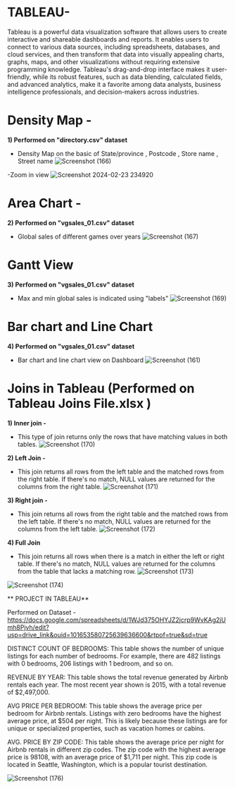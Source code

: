# TABLEAU- 

Tableau is a powerful data visualization software that allows users to create interactive and shareable dashboards and reports. It enables users to connect to various data sources, including spreadsheets, databases, and cloud services, and then transform that data into visually appealing charts, graphs, maps, and other visualizations without requiring extensive programming knowledge. Tableau's drag-and-drop interface makes it user-friendly, while its robust features, such as data blending, calculated fields, and advanced analytics, make it a favorite among data analysts, business intelligence professionals, and decision-makers across industries.
# Density Map - 
**1) Performed on "directory.csv" dataset**
- Density Map on the basic of State/province , Postcode , Store name , Street name
![Screenshot (166)](https://github.com/Ankit34818/Data-Analytics/assets/109851006/f282e8e9-2a92-4575-8867-dc35e6a77fad) 

-Zoom in view
![Screenshot 2024-02-23 234920](https://github.com/Ankit34818/Data-Analytics/assets/109851006/d70cd34a-ab2b-4dce-851b-8b8a5912426a) 

# Area Chart -
**2) Performed on "vgsales_01.csv" dataset**
- Global sales of different games over years
![Screenshot (167)](https://github.com/Ankit34818/Data-Analytics/assets/109851006/41da1652-363b-493d-a052-2947f9a45813)
 
# Gantt View 
**3) Performed on "vgsales_01.csv" dataset** 
 - Max and min global sales is indicated using "labels"
![Screenshot (169)](https://github.com/Ankit34818/Data-Analytics/assets/109851006/8a37b01c-ba6a-4d97-966e-e1a36f106f25)

# Bar chart and Line Chart
**4) Performed on "vgsales_01.csv" dataset** 
- Bar chart and line chart view on Dashboard
![Screenshot (161)](https://github.com/Ankit34818/Data-Analytics/assets/109851006/65cce0a1-d1a3-41c0-b2cf-2a8b94d41fe3)

# Joins in Tableau (Performed on Tableau Joins File.xlsx )
**1) Inner join -**
- This type of join returns only the rows that have matching values in both tables.
  ![Screenshot (170)](https://github.com/Ankit34818/Data-Analytics/assets/109851006/2d75a8da-1cd2-4626-82b8-aeaabe641697)
  
**2) Left Join -**
- This join returns all rows from the left table and the matched rows from the right table. If there's no match, NULL values are returned for the columns from the right table.
![Screenshot (171)](https://github.com/Ankit34818/Data-Analytics/assets/109851006/346f8f7b-05b6-4207-8e82-d6b30eb40014)

**3) Right join -**
- This join returns all rows from the right table and the matched rows from the left table. If there's no match, NULL values are returned for the columns from the left table.
![Screenshot (172)](https://github.com/Ankit34818/Data-Analytics/assets/109851006/5b799070-5270-4df3-bf68-19fba065c64a)

**4) Full Join**
- This join returns all rows when there is a match in either the left or right table. If there's no match, NULL values are returned for the columns from the table that lacks a matching row.
![Screenshot (173)](https://github.com/Ankit34818/Data-Analytics/assets/109851006/a4ffa6c1-6618-45dc-a549-c88ecb22c93b)

 ![Screenshot (174)](https://github.com/Ankit34818/Data-Analytics/assets/109851006/ce29e3ec-146a-4c43-8ddd-95107a828380)

** PROJECT IN TABLEAU**

Performed on Dataset - https://docs.google.com/spreadsheets/d/1WJd375OHYJZ2jcrp9WvKAg2jUmh8Pjvh/edit?usp=drive_link&ouid=101653580725639636600&rtpof=true&sd=true

DISTINCT COUNT OF BEDROOMS: This table shows the number of unique listings for each number of bedrooms. For example, there are 482 listings with 0 bedrooms, 206 listings with 1 bedroom, and so on.

REVENUE BY YEAR: This table shows the total revenue generated by Airbnb rentals each year. The most recent year shown is 2015, with a total revenue of $2,497,000.

AVG PRICE PER BEDROOM: This table shows the average price per bedroom for Airbnb rentals. Listings with zero bedrooms have the highest average price, at \$504 per night. This is likely because these listings are for unique or specialized properties, such as vacation homes or cabins.

AVG. PRICE BY ZIP CODE: This table shows the average price per night for Airbnb rentals in different zip codes. The zip code with the highest average price is 98108, with an average price of \$1,711 per night. This zip code is located in Seattle, Washington, which is a popular tourist destination.

![Screenshot (176)](https://github.com/Ankit34818/Data-Analytics/assets/109851006/b6b6a77e-d344-42af-b77a-8398b9c62877)








